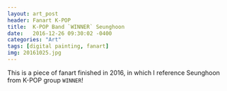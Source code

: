 ```yaml
---
layout: art_post
header: Fanart K-POP
title:  K-POP Band `WINNER` Seunghoon
date:   2016-12-26 09:30:02 -0400
categories: "Art"
tags: [digital painting, fanart]
img: 20161025.jpg
---
```


This is a piece of fanart finished in 2016, in which I reference Seunghoon from K-POP group `WINNER`!